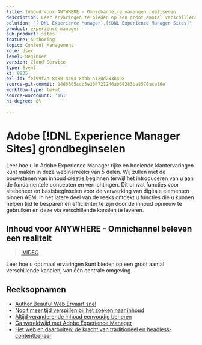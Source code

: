 ```yaml
---
title: Inhoud voor ANYWHERE - Omnichannel-ervaringen realiseren
description: Leer ervaringen te bieden op een groot aantal verschillende kanalen vanuit één omgeving
solution: "[!DNL Experience Manager],[!DNL Experience Manager Sites]"
product: experience manager
sub-product: sites
feature: Authoring
topic: Content Management
role: User
level: Beginner
version: Cloud Service
type: Event
kt: 8935
exl-id: fef99f2a-8480-4c64-8dbb-a120d203b498
source-git-commit: 24d6605ccb5e204721246ab64283be8570ace16e
workflow-type: tm+mt
source-wordcount: '161'
ht-degree: 0%

---
```


# Adobe [!DNL Experience Manager Sites] grondbeginselen

Leer hoe u in Adobe Experience Manager rijke en boeiende klantervaringen kunt maken in deze webinarreeks van 5 delen. Wij zullen met de bouwstenen van inhoud creatie beginnen terwijl het introduceren van u aan de fundamentele concepten en verrichtingen. Dit omvat functies voor sitebeheer en basisbeginselen voor de verwerking van digitale elementen binnen AEM. In het latere deel van de reeks ontdekt u functies die u kunnen helpen tijd te besparen en efficiënter te zijn door de inhoud opnieuw te gebruiken en deze via verschillende kanalen te leveren.

## Inhoud voor ANYWHERE - Omnichannel beleven een realiteit

>[!VIDEO](https://video.tv.adobe.com/v/336982/?quality=12&learn=on&hidetitle=true)

Leer hoe u optimaal ervaringen kunt bieden op een groot aantal verschillende kanalen, van één centrale omgeving.

## Reeksopnamen

* [Author Beauful Web Ervaart snel](authoring-fundamentals.md)
* [Nooit meer tijd verspillen bij het zoeken naar inhoud](media-library-administration.md)
* [Altijd veranderende inhoud eenvoudig beheren](collaboration-tools.md)
* [Ga wereldwijd met Adobe Experience Manager](multi-site-management-web-translation.md)
* [Het web en daarbuiten: de kracht van traditioneel en headless-contentbeheer](traditional-headless-content-management.md)
